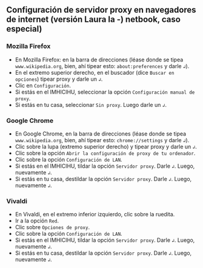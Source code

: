 ## Configuración de servidor proxy en navegadores de internet (versión Laura Ia -) netbook, caso especial)

### Mozilla Firefox
* En Mozilla Firefox: en la barra de direcciones (léase donde se tipea `www.wikipedia.org`, bien, ahí tipear esto: `about:preferences` y darle `↲`). 
* En el extremo superior derecho, en el buscador (dice `Buscar en opciones`) tipear proxy y darle un `↲`. 
* Clic en `Configuración`. 
* Si estás en el IMHICIHU, seleccionar la opción `Configuración manual de proxy`. 
* Si estás en tu casa, seleccionar `Sin proxy`. Luego darle un `↲`. 

### Google Chrome
* En Google Chrome, en la barra de direcciones (léase donde se tipea `www.wikipedia.org`, bien, ahí tipear esto: `chrome://settings` y darle `↲`). 
* Clic sobre la lupa (extremo superior derecho) y tipear proxy y darle un `↲`. 
* Clic sobre la opción `Abrir la configuración de proxy de tu ordenador`.  
* Clic sobre la opción `Configuración de LAN`. 
* Si estás en el IMHICIHU, tildar la opción `Servidor proxy`. Darle `↲`. Luego, nuevamente `↲`.  
* Si estás en tu casa, destildar la opción `Servidor proxy`. Darle `↲`. Luego, nuevamente `↲`. 

### Vivaldi
* En Vivaldi, en el extremo inferior izquierdo, clic sobre la ruedita. 
* Ir a la opción `Red`. 
* Clic sobre `Opciones de proxy`. 
* Clic sobre la opción `Configuración de LAN`. 
* Si estás en el IMHICIHU, tildar la opción `Servidor proxy`. Darle `↲`. Luego, nuevamente `↲`. 
* Si estás en tu casa, destildar la opción `Servidor proxy`. Darle `↲`. Luego, nuevamente `↲`. 
